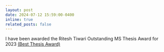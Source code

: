 ```yaml
---
layout: post
date: 2024-07-12 15:59:00-0400
inline: true
related_posts: false
---
```


I have been awarded the Ritesh Tiwari Outstanding MS Thesis Award for 2023 [(Best Thesis Award)](https://alumnifund.iiit.ac.in/giving/endowments/index.html)
